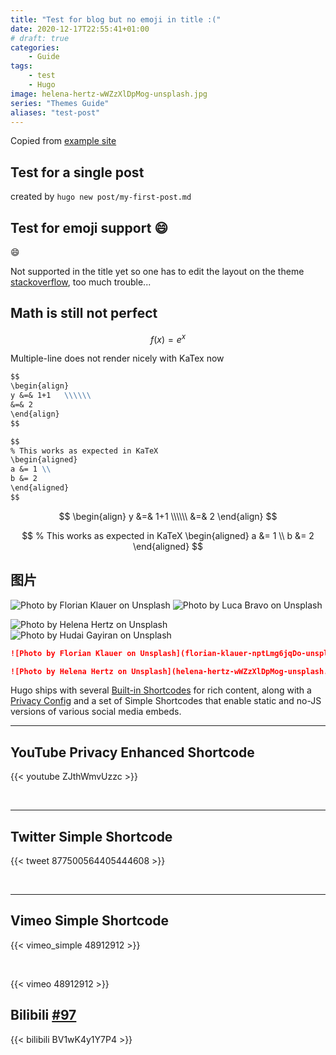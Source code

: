 ```yaml
---
title: "Test for blog but no emoji in title :("
date: 2020-12-17T22:55:41+01:00
# draft: true
categories:
    - Guide
tags:
    - test
    - Hugo
image: helena-hertz-wWZzXlDpMog-unsplash.jpg
series: "Themes Guide"
aliases: "test-post"
---
```


Copied from [example site](https://github.com/CaiJimmy/hugo-theme-stack/tree/master/exampleSite)

## Test for a single post

created by `hugo new post/my-first-post.md`

## Test for emoji support :smile:

:smile:

Not supported in the title yet so one has to edit the layout on the theme [stackoverflow](https://stackoverflow.com/questions/61753165/emoji-not-displayed-in-deployed-hugo-website-netlify), too much trouble...

## Math is still not perfect

$$
f(x) = e^x
$$

Multiple-line does not render nicely with KaTex now

```md
$$
\begin{align} 
y &=& 1+1   \\\\\\
&=& 2
\end{align}
$$

$$
% This works as expected in KaTeX
\begin{aligned}
a &= 1 \\
b &= 2
\end{aligned}
$$
```

$$
\begin{align} 
y &=& 1+1   \\\\\\
&=& 2
\end{align}
$$

$$
% This works as expected in KaTeX
\begin{aligned}
a &= 1 \\
b &= 2
\end{aligned}
$$

## 图片

![Photo by Florian Klauer on Unsplash](florian-klauer-nptLmg6jqDo-unsplash.jpg) ![Photo by Luca Bravo on Unsplash](luca-bravo-alS7ewQ41M8-unsplash.jpg) 

![Photo by Helena Hertz on Unsplash](helena-hertz-wWZzXlDpMog-unsplash.jpg)  ![Photo by Hudai Gayiran on Unsplash](hudai-gayiran-3Od_VKcDEAA-unsplash.jpg)

```markdown
![Photo by Florian Klauer on Unsplash](florian-klauer-nptLmg6jqDo-unsplash.jpg)  ![Photo by Luca Bravo on Unsplash](luca-bravo-alS7ewQ41M8-unsplash.jpg) 

![Photo by Helena Hertz on Unsplash](helena-hertz-wWZzXlDpMog-unsplash.jpg)  ![Photo by Hudai Gayiran on Unsplash](hudai-gayiran-3Od_VKcDEAA-unsplash.jpg)
```

Hugo ships with several [Built-in Shortcodes](https://gohugo.io/content-management/shortcodes/#use-hugo-s-built-in-shortcodes) for rich content, along with a [Privacy Config](https://gohugo.io/about/hugo-and-gdpr/) and a set of Simple Shortcodes that enable static and no-JS versions of various social media embeds.
<!--more-->
---

## YouTube Privacy Enhanced Shortcode

{{< youtube ZJthWmvUzzc >}}

<br>

---

## Twitter Simple Shortcode

{{< tweet 877500564405444608 >}}

<br>

---

## Vimeo Simple Shortcode

{{< vimeo_simple 48912912 >}}

<br>

{{< vimeo 48912912 >}}

## Bilibili [#97](https://github.com/CaiJimmy/hugo-theme-stack/pull/97)

{{< bilibili BV1wK4y1Y7P4 >}}

